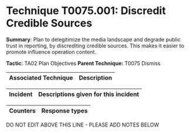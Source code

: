 # Technique T0075.001: Discredit Credible Sources

**Summary**: Plan to delegitimize the media landscape and degrade public trust in reporting, by discrediting credible sources. This makes it easier to promote influence operation content.

**Tactic**: TA02 Plan Objectives **Parent Technique:** T0075 Dismiss


| Associated Technique | Description |
| --------- | ------------------------- |



| Incident | Descriptions given for this incident |
| -------- | -------------------- |



| Counters | Response types |
| -------- | -------------- |


DO NOT EDIT ABOVE THIS LINE - PLEASE ADD NOTES BELOW